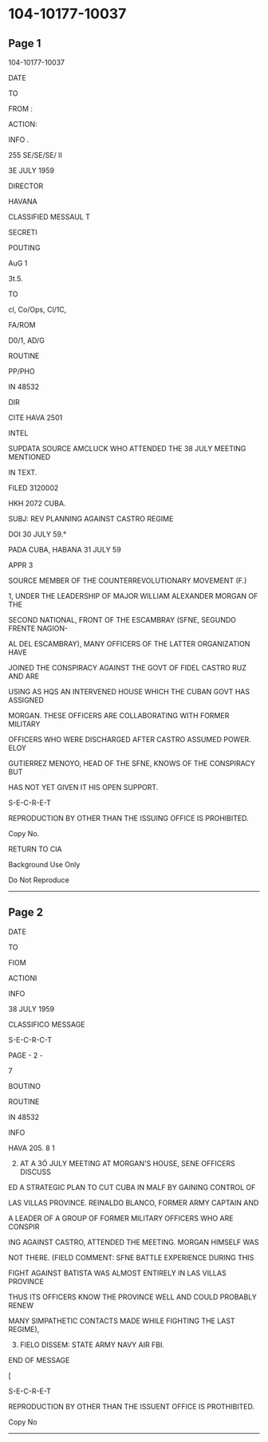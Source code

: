 # 104-10177-10037

## Page 1

104-10177-10037

DATE

TO

FROM :

ACTION:

INFO .

255 SE/SE/SE/ lI

3E JULY 1959

DIRECTOR

HAVANA

CLASSIFIED MESSAUL T

SECRETI

POUTING

AuG 1

3t.5.

TO

cl, Co/Ops, Cl/1C,

FA/ROM

D0/1, AD/G

ROUTINE

PP/PHO

IN 48532

DIR

CITE HAVA 2501

INTEL

SUPDATA SOURCE AMCLUCK WHO ATTENDED THE 38 JULY MEETING MENTIONED

IN TEXT.

FILED 3120002

HKH 2072 CUBA.

SUBJ: REV PLANNING AGAINST CASTRO REGIME

DOI 30 JULY 59.°

PADA CUBA, HABANA 31 JULY 59

APPR 3

SOURCE MEMBER OF THE COUNTERREVOLUTIONARY MOVEMENT (F.)

1, UNDER THE LEADERSHIP OF MAJOR WILLIAM ALEXANDER MORGAN OF THE

SECOND NATIONAL, FRONT OF THE ESCAMBRAY (SFNE, SEGUNDO FRENTE NAGION-

AL DEL ESCAMBRAY), MANY OFFICERS OF THE LATTER ORGANIZATION HAVE

JOINED THE CONSPIRACY AGAINST THE GOVT OF FIDEL CASTRO RUZ AND ARE

USING AS HQS AN INTERVENED HOUSE WHICH THE CUBAN GOVT HAS ASSIGNED

MORGAN. THESE OFFICERS ARE COLLABORATING WITH FORMER MILITARY

OFFICERS WHO WERE DISCHARGED AFTER CASTRO ASSUMED POWER. ELOY

GUTIERREZ MENOYO, HEAD OF THE SFNE, KNOWS OF THE CONSPIRACY BUT

HAS NOT YET GIVEN IT HIS OPEN SUPPORT.

S-E-C-R-E-T

REPRODUCTION BY OTHER THAN THE ISSUING OFFICE IS PROHIBITED.

Copy No.

RETURN TO CIA

Background Use Only

Do Not Reproduce

---

## Page 2

DATE

TO

FIOM

ACTIONI

INFO

38 JULY 1959

CLASSIFICO MESSAGE

S-E-C-R-C-T

PAGE - 2 -

7

BOUTINO

ROUTINE

IN 48532

INFO

HAVA 205. 8 1

2. AT A 3Ó JULY MEETING AT MORGAN'S HOUSE, SENE OFFICERS DISCUSS

ED A STRATEGIC PLAN TO CUT CUBA IN MALF BY GAINING CONTROL OF

LAS VILLAS PROVINCE. REINALDO BLANCO, FORMER ARMY CAPTAIN AND

A LEADER OF A GROUP OF FORMER MILITARY OFFICERS WHO ARE CONSPIR

ING AGAINST CASTRO, ATTENDED THE MEETING. MORGAN HIMSELF WAS

NOT THERE. (FIELD COMMENT: SFNE BATTLE EXPERIENCE DURING THIS

FIGHT AGAINST BATISTA WAS ALMOST ENTIRELY IN LAS VILLAS PROVINCE

THUS ITS OFFICERS KNOW THE PROVINCE WELL AND COULD PROBABLY RENEW

MANY SIMPATHETIC CONTACTS MADE WHILE FIGHTING THE LAST REGIME),

3. FIELO DISSEM: STATE ARMY NAVY AIR FBI.

END OF MESSAGE

[

S-E-C-R-E-T

REPRODUCTION BY OTHER THAN THE ISSUENT OFFICE IS PROTHIBITED.

Copy No

---

